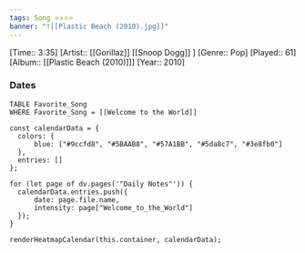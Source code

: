 ```yaml
---
tags: Song ⭐⭐⭐⭐ 
banner: "![[Plastic Beach (2010).jpg]]"
---
```

[Time:: 3:35]
[Artist:: [[Gorillaz]] [[Snoop Dogg]] ]
[Genre:: Pop]
[Played:: 61]
[Album:: [[Plastic Beach (2010)]]]
[Year:: 2010]
### Dates
````dataview
TABLE Favorite_Song
WHERE Favorite_Song = [[Welcome to the World]]
````


  ```dataviewjs
const calendarData = { 
	colors: { 
		blue: ["#9ccfd8", "#5BAAB8", "#57A1BB", "#5da8c7", "#3e8fb0"] 
	}, 
	entries: [] 
}; 

for (let page of dv.pages('"Daily Notes"')) { 
	calendarData.entries.push({ 
		date: page.file.name, 
		intensity: page["Welcome_to_the_World"]
	}); 
} 

renderHeatmapCalendar(this.container, calendarData);
```
